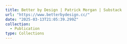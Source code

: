 ```yaml
---
title: Better by Design | Patrick Morgan | Substack
url: "https://www.betterbydesign.cc/"
date: "2025-03-13T21:05:39.299Z"
collection:
  - Publication
type: Collections
---
```

